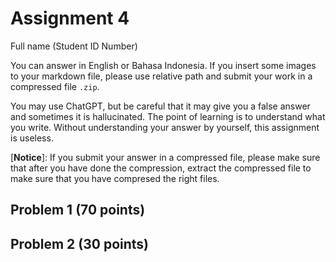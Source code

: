 # Assignment 4

Full name (Student ID Number)

You can answer in English or Bahasa Indonesia. If you insert some images
to your markdown file, please use relative path and submit your work 
in a compressed file `.zip`.


You may use ChatGPT, but be careful that it may give you a false answer 
and sometimes it is hallucinated. The point of learning is to understand what you write. 
Without understanding your answer by yourself, this assignment is useless.

[**Notice**]: If you submit your answer in a compressed file, please make
sure that after you have done the compression, extract the compressed file
to make sure that you have compresed the right files.


## Problem 1 (70 points)


## Problem 2 (30 points)